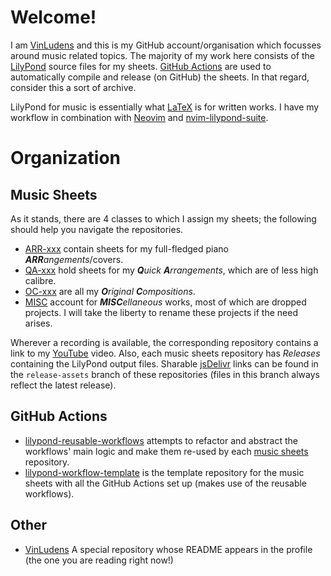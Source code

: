 # Welcome!

I am [VinLudens][VL] and this is my GitHub account/organisation which focusses around music related topics. The majority of my work here consists of the [LilyPond](http://lilypond.org/) source files for my sheets. [GitHub Actions](https://docs.github.com/en/actions) are used to automatically compile and release (on GitHub) the sheets. In that regard, consider this a sort of archive.

LilyPond for music is essentially what [LaTeX](https://www.latex-project.org/) is for written works. I have my workflow in combination with [Neovim](https://github.com/niveK77pur/nvim "my neovim configs") and [nvim-lilypond-suite](https://github.com/martineausimon/nvim-lilypond-suite "A neovim plugin for writing LilyPond scores").

# Organization

## Music Sheets

As it stands, there are 4 classes to which I assign my sheets; the following should help you navigate the repositories.

- [ARR-xxx](https://github.com/orgs/VinLudens/repositories?q=ARR-&type=all&language=lilypond&sort=name) contain sheets for my full-fledged piano ***ARR**angements*/covers.
- [QA-xxx](https://github.com/orgs/VinLudens/repositories?q=QA-&type=all&language=lilypond&sort=name) hold sheets for my ***Q**uick **A**rrangements*, which are of less high calibre.
- [OC-xxx](https://github.com/orgs/VinLudens/repositories?q=OC-&type=all&language=lilypond&sort=name) are all my ***O**riginal **C**ompositions*.
- [MISC](https://github.com/orgs/VinLudens/repositories?q=MISC-&type=all&language=lilypond&sort=name) account for ***MISC**ellaneous* works, most of which are dropped projects. I will take the liberty to rename these projects if the need arises.

Wherever a recording is available, the corresponding repository contains a link to my [YouTube][VL] video. Also, each music sheets repository has *Releases* containing the LilyPond output files. Sharable [jsDelivr](https://www.jsdelivr.com/) links can be found in the `release-assets` branch of these repositories (files in this branch always reflect the latest release).

## GitHub Actions

- [lilypond-reusable-workflows](https://github.com/VinLudens/lilypond-reusable-workflows) attempts to refactor and abstract the workflows' main logic and make them re-used by each [music sheets](#music-sheets) repository.
- [lilypond-workflow-template](https://github.com/VinLudens/lilypond-workflow-template) is the template repository for the music sheets with all the GitHub Actions set up (makes use of the reusable workflows).

## Other

- [VinLudens](https://github.com/VinLudens/VinLudens) A special repository whose README appears in the profile (the one you are reading right now!)

[VL]: https://www.youtube.com/@VinLudens
